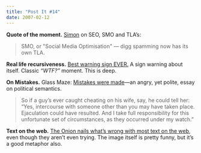 ```yaml
---
title: "Post It #14"
date: 2007-02-12
---
```


**Quote of the moment.** [Simon][1] on SEO, SMO and TLA’s:

> SMO, or "Social Media Optimisation" — digg spamming now has its own TLA.

**Real life recursiveness.** [Best warning sign EVER.][2] A sign warning about itself. Classic _“WTF?”_ moment. This is deep.

**On Mistakes.** Glass Maze: [Mistakes were made][3]—an angry, yet polite, essay on political semantics.

> So if a guy’s ever caught cheating on his wife, say, he could tell her:
“Yes, intercourse with someone other than you may have taken place.
Ejaculation could have resulted. And I take full responsibility for this unfortunate set of circumstances, as they occurred under my watch.”

**Text on the web.** [The Onion nails what’s wrong with most text on the web][4], even though they aren’t even trying. The image itself is pretty funny, but it’s a good metaphor also.

[1]: http://simonwillison.net/
[2]: http://lushlush.livejournal.com/190093.html
[3]: http://doodleplex.com/glassmaze/?p=456
[4]: http://www.theonion.com/content/from_print/road_sign_over_explains

